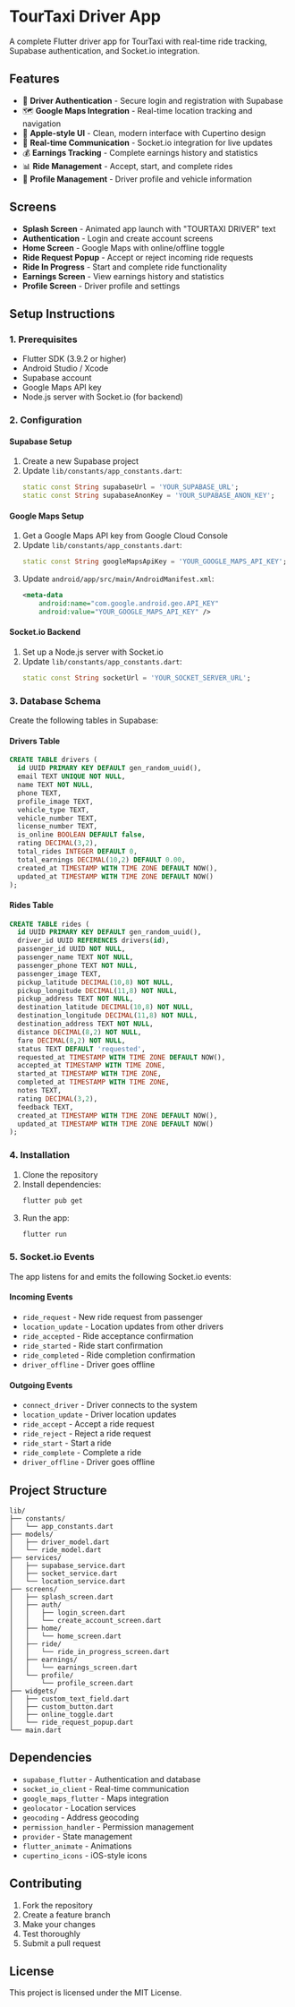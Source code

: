 # TourTaxi Driver App

A complete Flutter driver app for TourTaxi with real-time ride tracking, Supabase authentication, and Socket.io integration.

## Features

- 🚗 **Driver Authentication** - Secure login and registration with Supabase
- 🗺️ **Google Maps Integration** - Real-time location tracking and navigation
- 📱 **Apple-style UI** - Clean, modern interface with Cupertino design
- 🔄 **Real-time Communication** - Socket.io integration for live updates
- 💰 **Earnings Tracking** - Complete earnings history and statistics
- 📊 **Ride Management** - Accept, start, and complete rides
- 👤 **Profile Management** - Driver profile and vehicle information

## Screens

- **Splash Screen** - Animated app launch with "TOURTAXI DRIVER" text
- **Authentication** - Login and create account screens
- **Home Screen** - Google Maps with online/offline toggle
- **Ride Request Popup** - Accept or reject incoming ride requests
- **Ride In Progress** - Start and complete ride functionality
- **Earnings Screen** - View earnings history and statistics
- **Profile Screen** - Driver profile and settings

## Setup Instructions

### 1. Prerequisites

- Flutter SDK (3.9.2 or higher)
- Android Studio / Xcode
- Supabase account
- Google Maps API key
- Node.js server with Socket.io (for backend)

### 2. Configuration

#### Supabase Setup
1. Create a new Supabase project
2. Update `lib/constants/app_constants.dart`:
   ```dart
   static const String supabaseUrl = 'YOUR_SUPABASE_URL';
   static const String supabaseAnonKey = 'YOUR_SUPABASE_ANON_KEY';
   ```

#### Google Maps Setup
1. Get a Google Maps API key from Google Cloud Console
2. Update `lib/constants/app_constants.dart`:
   ```dart
   static const String googleMapsApiKey = 'YOUR_GOOGLE_MAPS_API_KEY';
   ```
3. Update `android/app/src/main/AndroidManifest.xml`:
   ```xml
   <meta-data
       android:name="com.google.android.geo.API_KEY"
       android:value="YOUR_GOOGLE_MAPS_API_KEY" />
   ```

#### Socket.io Backend
1. Set up a Node.js server with Socket.io
2. Update `lib/constants/app_constants.dart`:
   ```dart
   static const String socketUrl = 'YOUR_SOCKET_SERVER_URL';
   ```

### 3. Database Schema

Create the following tables in Supabase:

#### Drivers Table
```sql
CREATE TABLE drivers (
  id UUID PRIMARY KEY DEFAULT gen_random_uuid(),
  email TEXT UNIQUE NOT NULL,
  name TEXT NOT NULL,
  phone TEXT,
  profile_image TEXT,
  vehicle_type TEXT,
  vehicle_number TEXT,
  license_number TEXT,
  is_online BOOLEAN DEFAULT false,
  rating DECIMAL(3,2),
  total_rides INTEGER DEFAULT 0,
  total_earnings DECIMAL(10,2) DEFAULT 0.00,
  created_at TIMESTAMP WITH TIME ZONE DEFAULT NOW(),
  updated_at TIMESTAMP WITH TIME ZONE DEFAULT NOW()
);
```

#### Rides Table
```sql
CREATE TABLE rides (
  id UUID PRIMARY KEY DEFAULT gen_random_uuid(),
  driver_id UUID REFERENCES drivers(id),
  passenger_id UUID NOT NULL,
  passenger_name TEXT NOT NULL,
  passenger_phone TEXT NOT NULL,
  passenger_image TEXT,
  pickup_latitude DECIMAL(10,8) NOT NULL,
  pickup_longitude DECIMAL(11,8) NOT NULL,
  pickup_address TEXT NOT NULL,
  destination_latitude DECIMAL(10,8) NOT NULL,
  destination_longitude DECIMAL(11,8) NOT NULL,
  destination_address TEXT NOT NULL,
  distance DECIMAL(8,2) NOT NULL,
  fare DECIMAL(8,2) NOT NULL,
  status TEXT DEFAULT 'requested',
  requested_at TIMESTAMP WITH TIME ZONE DEFAULT NOW(),
  accepted_at TIMESTAMP WITH TIME ZONE,
  started_at TIMESTAMP WITH TIME ZONE,
  completed_at TIMESTAMP WITH TIME ZONE,
  notes TEXT,
  rating DECIMAL(3,2),
  feedback TEXT,
  created_at TIMESTAMP WITH TIME ZONE DEFAULT NOW(),
  updated_at TIMESTAMP WITH TIME ZONE DEFAULT NOW()
);
```

### 4. Installation

1. Clone the repository
2. Install dependencies:
   ```bash
   flutter pub get
   ```
3. Run the app:
   ```bash
   flutter run
   ```

### 5. Socket.io Events

The app listens for and emits the following Socket.io events:

#### Incoming Events
- `ride_request` - New ride request from passenger
- `location_update` - Location updates from other drivers
- `ride_accepted` - Ride acceptance confirmation
- `ride_started` - Ride start confirmation
- `ride_completed` - Ride completion confirmation
- `driver_offline` - Driver goes offline

#### Outgoing Events
- `connect_driver` - Driver connects to the system
- `location_update` - Driver location updates
- `ride_accept` - Accept a ride request
- `ride_reject` - Reject a ride request
- `ride_start` - Start a ride
- `ride_complete` - Complete a ride
- `driver_offline` - Driver goes offline

## Project Structure

```
lib/
├── constants/
│   └── app_constants.dart
├── models/
│   ├── driver_model.dart
│   └── ride_model.dart
├── services/
│   ├── supabase_service.dart
│   ├── socket_service.dart
│   └── location_service.dart
├── screens/
│   ├── splash_screen.dart
│   ├── auth/
│   │   ├── login_screen.dart
│   │   └── create_account_screen.dart
│   ├── home/
│   │   └── home_screen.dart
│   ├── ride/
│   │   └── ride_in_progress_screen.dart
│   ├── earnings/
│   │   └── earnings_screen.dart
│   └── profile/
│       └── profile_screen.dart
├── widgets/
│   ├── custom_text_field.dart
│   ├── custom_button.dart
│   ├── online_toggle.dart
│   └── ride_request_popup.dart
└── main.dart
```

## Dependencies

- `supabase_flutter` - Authentication and database
- `socket_io_client` - Real-time communication
- `google_maps_flutter` - Maps integration
- `geolocator` - Location services
- `geocoding` - Address geocoding
- `permission_handler` - Permission management
- `provider` - State management
- `flutter_animate` - Animations
- `cupertino_icons` - iOS-style icons

## Contributing

1. Fork the repository
2. Create a feature branch
3. Make your changes
4. Test thoroughly
5. Submit a pull request

## License

This project is licensed under the MIT License.